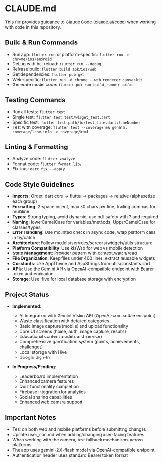 # CLAUDE.md

This file provides guidance to Claude Code (claude.ai/code) when working with code in this repository.

## Build & Run Commands
- Run app: `flutter run` or platform-specific: `flutter run -d chrome/ios/android`
- Debug with hot reload: `flutter run --debug`
- Release build: `flutter build apk/ios/web`
- Get dependencies: `flutter pub get`
- Web-specific: `flutter run -d chrome --web-renderer canvaskit`
- Generate model code: `flutter pub run build_runner build`

## Testing Commands
- Run all tests: `flutter test`
- Single test: `flutter test test/widget_test.dart`
- Specific test: `flutter test path/to/test_file.dart:lineNumber`
- Test with coverage: `flutter test --coverage && genhtml coverage/lcov.info -o coverage/html`

## Linting & Formatting
- Analyze code: `flutter analyze`
- Format code: `flutter format lib/`
- Fix lints: `dart fix --apply`

## Code Style Guidelines
- **Imports**: Order: dart core → flutter → packages → relative (alphabetize each group)
- **Formatting**: 2-space indent, max 80 chars per line, trailing commas for multiline
- **Types**: Strong typing, avoid dynamic, use null safety with ? and required
- **Naming**: lowerCamelCase for variables/methods, UpperCamelCase for classes/types
- **Error Handling**: Use mounted check in async code, wrap platform calls in try/catch
- **Architecture**: Follow models/services/screens/widgets/utils structure
- **Platform Compatibility**: Use kIsWeb for web vs mobile detection
- **State Management**: Provider pattern with context.watch/read
- **File Organization**: Keep files under 400 lines, extract reusable widgets
- **Constants**: Use AppTheme and AppStrings from utils/constants.dart
- **APIs**: Use the Gemini API via OpenAI-compatible endpoint with Bearer token authentication
- **Storage**: Use Hive for local database storage with encryption

## Project Status
- **Implemented**:
  - AI integration with Gemini Vision API (OpenAI-compatible endpoint)
  - Waste classification with detailed categories
  - Basic image capture (mobile) and upload functionality
  - Core UI screens (home, auth, image capture, results)
  - Educational content models and services
  - Comprehensive gamification system (points, achievements, challenges)
  - Local storage with Hive
  - Google Sign-In

- **In Progress/Pending**:
  - Leaderboard implementation
  - Enhanced camera features
  - Quiz functionality completion
  - Firebase integration for analytics
  - Social sharing capabilities
  - Enhanced web camera support

## Important Notes
- Test on both web and mobile platforms before submitting changes
- Update user_doc.md when adding/changing user-facing features
- When working with the camera, test fallback mechanisms across platforms
- The app uses gemini-2.0-flash model via OpenAI-compatible endpoint
- Authentication header uses standard Bearer token format